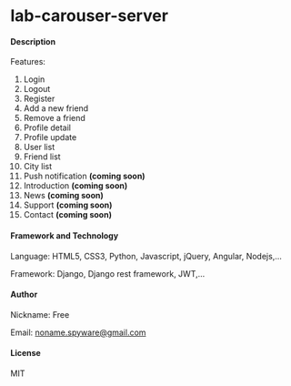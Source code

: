 # lab-carouser-server

#### Description

Features:
1. Login
2. Logout
3. Register
4. Add a new friend
5. Remove a friend
6. Profile detail
7. Profile update
8. User list
9. Friend list
10. City list
11. Push notification **(coming soon)**
12. Introduction **(coming soon)**
13. News **(coming soon)**
14. Support **(coming soon)**
15. Contact **(coming soon)**

#### Framework and Technology

Language: HTML5, CSS3, Python, Javascript, jQuery, Angular, Nodejs,...

Framework: Django, Django rest framework, JWT,...

#### Author

Nickname: Free

Email: noname.spyware@gmail.com

#### License

MIT
